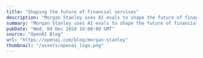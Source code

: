 ```yaml
---
title: "Shaping the future of financial services"
description: "Morgan Stanley uses AI evals to shape the future of financial services"
summary: "Morgan Stanley uses AI evals to shape the future of financial services"
pubDate: "Wed, 04 Dec 2024 10:00:00 GMT"
source: "OpenAI Blog"
url: "https://openai.com/blog/morgan-stanley"
thumbnail: "/assets/openai_logo.png"
---
```


